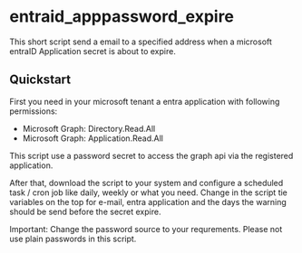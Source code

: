 # entraid_apppassword_expire

This short script send a email to a specified address when a microsoft entraID Application secret is about to expire.

## Quickstart

First you need in your microsoft tenant a entra application with following permissions:
- Microsoft Graph: Directory.Read.All
- Microsoft Graph: Application.Read.All

This script use a password secret to access the graph api via the registered application.

After that, download the script to your system and configure a scheduled task / cron job like daily, weekly or what you need. 
Change in the script tie variables on the top for e-mail, entra application and the days the warning should be send before the secret expire.

Important: Change the password source to your requrements. Please not use plain passwords in this script. 

